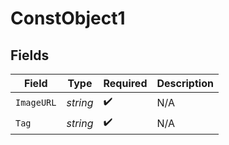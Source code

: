 # ConstObject1


## Fields

| Field              | Type               | Required           | Description        |
| ------------------ | ------------------ | ------------------ | ------------------ |
| `ImageURL`         | *string*           | :heavy_check_mark: | N/A                |
| `Tag`              | *string*           | :heavy_check_mark: | N/A                |